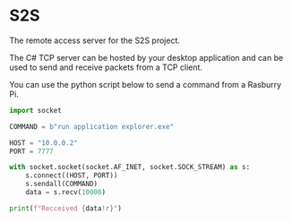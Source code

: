 # S2S
The remote access server for the S2S project.

The C# TCP server can be hosted by your desktop application and can be used to send and receive packets from a TCP client.

You can use the python script below to send a command from a Rasburry Pi.
```py
import socket

COMMAND = b"run application explorer.exe"

HOST = "10.0.0.2"
PORT = 7777

with socket.socket(socket.AF_INET, socket.SOCK_STREAM) as s:
    s.connect((HOST, PORT))
    s.sendall(COMMAND)
    data = s.recv(10000)

print(f"Recceived {data!r}")
```
